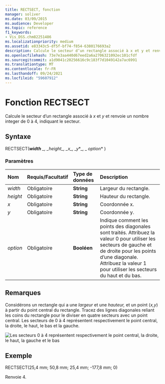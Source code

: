 ```yaml
---
title: RECTSECT, fonction
manager: soliver
ms.date: 03/09/2015
ms.audience: Developer
ms.topic: reference
f1_keywords:
- Vis_DSS.chm82251486
ms.localizationpriority: medium
ms.assetid: e83343c5-df5f-bf74-f854-6380176693a2
description: Calcule le secteur d’un rectangle associé à x et y et renvoie un nombre integer de 0 à 4, indiquant le secteur.
ms.openlocfilehash: 73e7e3aa440d67eed2a6a2706321092ec101cfdf
ms.sourcegitcommit: a1d9041c20256616c9c183f7d1049142a7ac6991
ms.translationtype: MT
ms.contentlocale: fr-FR
ms.lasthandoff: 09/24/2021
ms.locfileid: "59607912"
---
```

# <a name="rectsect-function"></a>Fonction RECTSECT

Calcule le secteur d’un rectangle associé à  *x*  et  *y*  et renvoie un nombre integer de 0 à 4, indiquant le secteur. 
  
## <a name="syntax"></a>Syntaxe

RECTSECT(***width** _, _*_height_*_, _*_x_*_, _*_y_*_, _ *_option_** ) 
  
### <a name="parameters"></a>Paramètres

|**Nom**|**Requis/Facultatif**|**Type de données**|**Description**|
|:-----|:-----|:-----|:-----|
| _width_ <br/> |Obligatoire  <br/> |**String** <br/> |Largeur du rectangle.  <br/> |
| _height_ <br/> |Obligatoire  <br/> |**String** <br/> |Hauteur du rectangle.  <br/> |
| _x_ <br/> |Obligatoire  <br/> |**String** <br/> |Coordonnée x.  <br/> |
| _y_ <br/> |Obligatoire  <br/> |**String** <br/> |Coordonnée y.  <br/> |
| _option_ <br/> |Obligatoire  <br/> |**Booléen** <br/> |Indique comment les points des diagonales sont traités. Attribuez la valeur 0 pour utiliser les secteurs de gauche et de droite pour les points d’une diagonale. Attribuez la valeur 1 pour utiliser les secteurs du haut et du bas.  <br/> |
   
## <a name="remarks"></a>Remarques

Considérons un rectangle qui a une  *largeur*  et une  *hauteur,*  et un point (*x,y*) à partir du point central du rectangle. Tracez des lignes diagonales reliant les coins du rectangle pour le diviser en quatre secteurs avec un point central. Les secteurs de 0 à 4 représentent respectivement le point central, la droite, le haut, le bas et la gauche. 
  
![Les secteurs 0 à 4 représentent respectivement le point central, la droite, le haut, la gauche et le bas](media/ShpSheetRef_CA_03_ZA07645862.gif)
  
## <a name="example"></a>Exemple

RECTSECT(25,4 mm; 50,8 mm; 25,4 mm; -177,8 mm; 0) 
  
Renvoie 4. 
  

